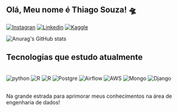 
## Olá, Meu nome é Thiago Souza! 🛸


[![Instagran](https://img.shields.io/badge/Instagram-E4405F?style=for-the-badge&logo=instagram&logoColor=white)](https://www.instagram.com/akathigs/)
[![Linkedin](https://img.shields.io/badge/LinkedIn-0077B5?style=for-the-badge&logo=linkedin&logoColor=white)](https://www.linkedin.com/in/thiiago-souza/)
[![Kaggle](https://img.shields.io/badge/Kaggle-20BEFF?style=for-the-badge&logo=Kaggle&logoColor=white)](https://www.kaggle.com/thiawk)

![Anurag's GitHub stats](https://github-readme-stats.vercel.app/api?username=akathigs&show_icons=true&theme=dracula)

## Tecnologias que estudo atualmente

<div style="display: inline_block"><br>
    <img align="center" alt="python" src="https://img.shields.io/badge/Python-14354C?style=for-the-badge&logo=python&logoColor=white">
    <img align="center" alt="R" src="https://img.shields.io/badge/R-276DC3?style=for-the-badge&logo=r&logoColor=white">
    <img align="center" alt="R" src="https://img.shields.io/badge/Scala-DC322F?style=for-the-badge&logo=scala&logoColor=white">
     <img align="center" alt="Postgre" src="https://img.shields.io/badge/PostgreSQL-316192?style=for-the-badge&logo=postgresql&logoColor=white">
     <img align="center" alt="Airflow" src="https://img.shields.io/badge/Airflow-017CEE?style=for-the-badge&logo=Apache%20Airflow&logoColor=white">
     <img align="center" alt="AWS" src="https://img.shields.io/badge/Amazon_AWS-232F3E?style=for-the-badge&logo=amazon-aws&logoColor=white">
     <img align="center" alt="Mongo" src="https://img.shields.io/badge/MongoDB-4EA94B?style=for-the-badge&logo=mongodb&logoColor=white">
     <img align="center" alt="Django" src="https://img.shields.io/badge/Django-092E20?style=for-the-badge&logo=django&logoColor=white">
</div><br>

Na grande estrada para aprimorar meus conhecimentos na área de engenharia de dados!
